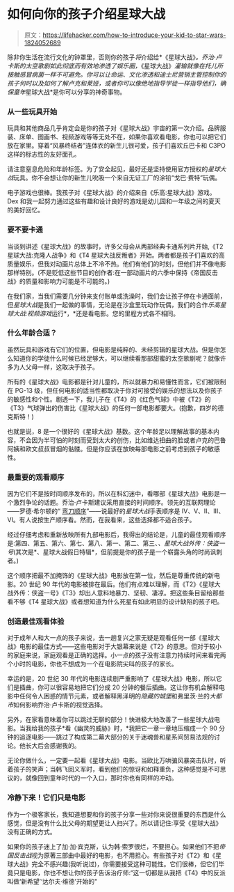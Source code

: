 # 如何向你的孩子介绍星球大战

> 原文：<https://lifehacker.com/how-to-introduce-your-kid-to-star-wars-1824052689>

除非你生活在流行文化的钟罩里，否则你的孩子*将*介绍给*《星球大战》*。乔治·卢卡斯的太空歌剧如此彻底而有效地渗透了娱乐圈，*《星球大战》*灌输就像在托儿所接触感冒病菌一样不可避免。你可以让命运、文化渗透和迪士尼营销主管控制你的孩子何时以及如何了解卢克和莱娅，或者你可以像绝地指导学徒一样指导他们，确保童年*星球大战*是你可以分享的神奇事物。



### 从一些玩具开始

玩具和其他商品几乎肯定会是你的孩子对《星球大战》宇宙的第一次介绍。品牌服装、床单、图画书、视频游戏等等无处不在，如果你喜欢看电影，你也可以把它们放在家里。穿着“风暴终结者”连体衣的新生儿很可爱，孩子们喜欢丘巴卡和 C3PO 这样的标志性的友好面孔。

请注意窒息危险和年龄标签。为了安全起见，最好还是坚持使用官方授权的*星球大战*玩具。你不会想让你的新生儿吮吸一个来自无证工厂的涂铅“戈巴·费特”玩偶。

电子游戏也很棒。我孩子对《星球大战》的介绍来自《乐高:星球大战》游戏。Dex 和我一起努力通过这些有趣和设计良好的游戏是幼儿园和一年级之间的夏天的美好回忆。

### 要不要卡通

当谈到讲述《星球大战》的故事时，许多父母会从两部经典卡通系列片开始,《T2 星球大战:克隆人战争》和《T4 星球大战反叛者》开始。两者都是孩子们喜欢的高质量娱乐，但我对动画片总体上不冷不热。他们有他们的时刻，但他们并不像电影那样特别。(不是贬低这些节目的创作者:在一部动画片的六季中保持《帝国反击战》的质量和影响力可能是不可能的。)

在我们家，当我们需要几分钟来支付账单或洗澡时，我们会让孩子停在卡通面前，但*星球大战*是我们一起做的事情，无论是在沙盒里玩动作玩偶，我们的合作*乐高星球大战:视频游戏*运行*，*还是看电影。您的里程方式各不相同。

### 什么年龄合适？

虽然玩具和游戏有它们的位置，但电影是纯粹的、未经剪辑的星球大战。但是你怎么知道你的学徒什么时候已经足够大，可以继续看那部甜蜜的太空歌剧呢？就像许多为人父母一样，这取决于孩子。

所有的《星球大战》电影都是针对儿童的，所以就暴力和易懂性而言，它们被限制在 PG-13 级，但任何电影的适当性都取决于你对可接受的娱乐的想法以及你孩子的敏感性和个性。剧透一下，我儿子在《T4》的《红色气球》中被《T2》的《T3》气球弹出的伤害比《星球大战》的任何一部电影都要大。(抱歉，四岁的德克斯特！)

也就是说，8 是一个很好的《星球大战》基数。这个年龄足以理解故事的基本内容，不会因为半可怕的时刻而受到太大的创伤，比如维达扭曲的脸或者卢克的巴鲁阿姨和欧文叔叔冒烟的骷髅。但是你应该在放映每部电影之前考虑到孩子的敏感性。

### 最重要的观看顺序

因为它们不是按时间顺序发布的，所以在科幻迷中，看哪部《星球大战》电影是一个激烈争论的话题。乔治·卢卡斯建议采用直接的时间顺序。领先的互联网理论——罗德·希尔顿的“ [弯刀顺序](http://www.nomachetejuggling.com/2011/11/11/the-star-wars-saga-suggested-viewing-order/)”——说最好的*星球大战*手表顺序是 IV、V、II、III、VI。有人说按生产顺序看。然而，在我看来，这些选择都不适合孩子。

经过仔细考虑和重新放映所有九部电影后，我得出的结论是，儿童的最佳观看顺序是:第四、第五、第六、第七、第八、第一、第二、第三、*、星球大战外传：侠盗一号*(其次是*、星球大战假日特辑*，但前提是你的孩子是一个崭露头角的时尚讽刺者。)

这个顺序把最不加掩饰的《星球大战》电影放在第一位，然后是尊重传统的新电影。20 世纪 90 年代的电影被排在最后。他们有点难以理解，而《T2》《星球大战外传：侠盗一号》《T3》却出人意料地暴力、坚韧、凄凉。把这些条目留给那些看不够《T4 星球大战》或者想知道为什么死星有如此明显的设计缺陷的孩子吧。

### 创造最佳观看体验

对于成年人和大一点的孩子来说，去一趟复兴之家无疑是观看任何一部《星球大战》电影的最佳方式——这些电影对于大银幕来说是《T2》的意思。但对于较小的家庭来说，家庭观看是正确的选择。小一点的孩子没有注意力持续时间来看完两个小时的电影，你也不想成为一个在电影院尖叫的孩子的家长。

幸运的是，20 世纪 30 年代的电影连续剧严重影响了《星球大战》电影，所以它们是插曲，你可以很容易地把它们分成 20 分钟的餐后插曲。这让你有机会解释电影中任何令人困惑的情节元素，或者解释黑泽明的*隐藏的城堡*和弗里茨·兰的*大都市*如何影响乔治·卢卡斯的视觉选择。

另外，在家看意味着你可以跳过无聊的部分！快进极大地改善了一些星球大战电影。当我给我的孩子*看《幽灵的威胁》时，*我把它一章一章地压缩成一个 90 分钟的追逐电影——跳过了构成第二幕大部分的关于迷魂兽和星系间贸易法规的讨论。他长大后会感谢我的。

无论你做什么，一定要一起看《星球大战》电影。当欧比万哄骗风暴突击队时，听着孩子的笑声；当韩飞回义军时，看到他们的惊讶和如释重负，这种感觉是不可思议的，就像回到童年时代的一个入口，那时你也有同样的冲动。

### 冷静下来！它们只是电影

作为一个极客家长，我知道想要和你的孩子分享一些对你来说很重要的东西是什么感觉，但是没有什么比父母的期望更让人扫兴了。所以请记住:享受《星球大战》没有正确的方式。

如果你的孩子迷上了加·加·宾克斯，认为韩·索罗很烂，不要担心。如果他们不把*帝国反击战*视为原著三部曲中最好的电影，也不用担心。有些孩子对《T2》和《星球大战》完全不感兴趣(我听说过)，你需要接受这种可能性。它们很棒，但它们毕竟只是电影，你也不想让你的孩子告诉治疗师:“这一切都是从我把《T4》中的反派叫做‘新希望’‘达尔夫·维德’开始的"